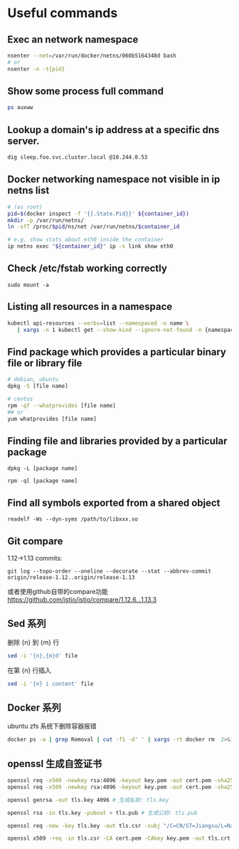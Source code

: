 # Useful commands

## Exec an network namespace
```bash
nsenter --net=/var/run/docker/netns/060b5164348d bash
# or
nsenter -n -t{pid}
```

## Show some process full command
```bash
ps auxww
```

## Lookup a domain's ip address at a specific dns server.
```bash
dig sleep.foo.svc.cluster.local @10.244.0.53
```

## Docker networking namespace not visible in ip netns list
```bash
# (as root)
pid=$(docker inspect -f '{{.State.Pid}}' ${container_id})
mkdir -p /var/run/netns/
ln -sfT /proc/$pid/ns/net /var/run/netns/$container_id

# e.g. show stats about eth0 inside the container
ip netns exec "${container_id}" ip -s link show eth0
```

## Check /etc/fstab working correctly
```
sudo mount -a
```

## Listing all resources in a namespace
```bash
kubectl api-resources --verbs=list --namespaced -o name \
   | xargs -n 1 kubectl get --show-kind --ignore-not-found -n {namespace}
```

## Find package which provides a particular binary file or library file

```bash
# debian, ubuntu
dpkg -S [file name]

# centos
rpm -qf --whatprovides [file name]
## or
yum whatprovides [file name]
```

## Finding file and libraries provided by a particular package

```
dpkg -L [package name]

rpm -ql [package name]
```

## Find all symbols exported from a shared object

```
readelf -Ws --dyn-syms /path/to/libxxx.so
```

## Git compare

1.12→1.13 commits:
```
git log --topo-order --oneline --decorate --stat --abbrev-commit origin/release-1.12..origin/release-1.13
```
或者使用github自带的compare功能
https://github.com/istio/istio/compare/1.12.6...1.13.3

## Sed 系列

删除 {n} 到 {m} 行

```bash
sed -i '{n},{m}d' file
```

在第 {n} 行插入

```bash
sed -i '{n} i content' file
```

## Docker 系列

ubuntu zfs 系统下删除容器报错

```bash
docker ps -a | grep Removal | cut -f1 -d' ' | xargs -rt docker rm  2>&1 >/dev/null | grep "dataset does not exist" |  awk '{print $(NF-4)}' | sed "s/'//g" | cut -f1 -d':' |  xargs -L1 sh -c 'for arg do sudo zfs destroy -R "$arg"; sudo zfs destroy -R "$arg"-init ; sudo zfs create "$arg" ; sudo zfs create "$arg"-init ; ...; done' _ ; docker ps -a | grep Removal | cut -f1 -d' ' | xargs -rt docker rm 2>&1 >/dev/null
```
## openssl 生成自签证书

```bash
openssl req -x509 -newkey rsa:4096 -keyout key.pem -out cert.pem -sha256 -days 365 # 生成 RootCA Key: key.pem
openssl req -x509 -newkey rsa:4096 -keyout key.pem -out cert.pem -sha256 -days 3650 -nodes -subj "/C=CN/ST=Jiangsu/L=Nanjing/O=fn-matrix/OU=IT/CN=rootca.imuxin.org" # 生成 RootCA Cert: cert.pem

openssl genrsa -out tls.key 4096 # 生成私钥: tls.key

openssl rsa -in tls.key -pubout > tls.pub # 生成公钥: tls.pub

openssl req -new -key tls.key -out tls.csr -subj "/C=CN/ST=Jiangsu/L=Nanjing/O=fn-matrix/OU=IT/CN=*.example.org" # 生成 csr: tls.csr

openssl x509 -req -in tls.csr -CA cert.pem -CAkey key.pem -out tls.crt -days 365 -sha256 -CAcreateserial -CAserial cert.seq # 生成证书: tls.crt
```
